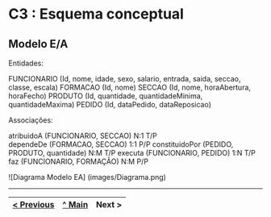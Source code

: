 # C3 : Esquema conceptual

## Modelo E/A
Entidades:

FUNCIONARIO (Id, nome, idade, sexo, salario, entrada, saida, seccao, classe, escala)
FORMACAO (Id, nome)
SECCAO (Id, nome, horaAbertura, horaFecho)
PRODUTO (Id, quantidade, quantidadeMinima, quantidadeMaxima)
PEDIDO (Id, dataPedido, dataReposicao)

Associações:

atribuidoA (FUNCIONARIO, SECCAO)   N:1   T/P                       
dependeDe (FORMACAO, SECCAO)   1:1   P/P
constituidoPor (PEDIDO, PRODUTO, quantidade)   N:M   T/P
executa (FUNCIONARIO, PEDIDO)   1:N   T/P
faz (FUNCIONARIO, FORMAÇÃO)   N:M   P/P


![Diagrama Modelo EA] (images/Diagrama.png)


---
[< Previous](rei02.md) | [^ Main](https://github.com/TCM-SIBD05/TCM-SIBD05) | Next >
:--- | :---: | ---: 
